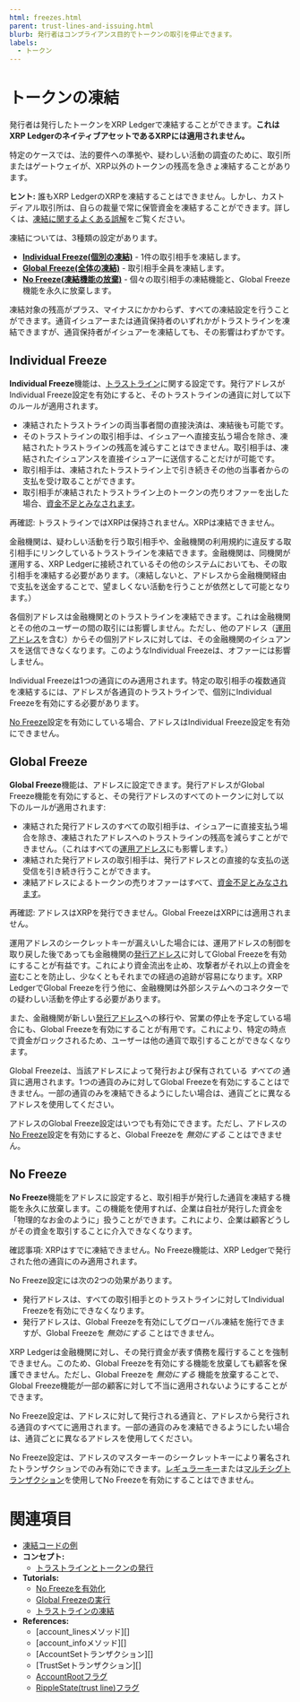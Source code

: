 ```yaml
---
html: freezes.html
parent: trust-lines-and-issuing.html
blurb: 発行者はコンプライアンス目的でトークンの取引を停止できます。
labels:
  - トークン
---
```

# トークンの凍結

発行者は発行したトークンをXRP Ledgerで凍結することができます。**これはXRP LedgerのネイティブアセットであるXRPには適用されません。**

特定のケースでは、法的要件への準拠や、疑わしい活動の調査のために、取引所またはゲートウェイが、XRP以外のトークンの残高を急きょ凍結することがあります。

**ヒント:** 誰もXRP LedgerのXRPを凍結することはできません。しかし、カストディアル取引所は、自らの裁量で常に保管資金を凍結することができます。詳しくは、[凍結に関するよくある誤解](common-misconceptions-about-freezes.md)をご覧ください。

凍結については、3種類の設定があります。

* [**Individual Freeze(個別の凍結)**](#individual-freeze) - 1件の取引相手を凍結します。
* [**Global Freeze(全体の凍結)**](#global-freeze) - 取引相手全員を凍結します。
* [**No Freeze(凍結機能の放棄)**](#no-freeze) - 個々の取引相手の凍結機能と、Global Freeze機能を永久に放棄します。

凍結対象の残高がプラス、マイナスにかかわらず、すべての凍結設定を行うことができます。通貨イシュアーまたは通貨保持者のいずれかがトラストラインを凍結できますが、通貨保持者がイシュアーを凍結しても、その影響はわずかです。


## Individual Freeze

**Individual Freeze**機能は、[トラストライン](index.md)に関する設定です。発行アドレスがIndividual Freeze設定を有効にすると、そのトラストラインの通貨に対して以下のルールが適用されます。

* 凍結されたトラストラインの両当事者間の直接決済は、凍結後も可能です。
* そのトラストラインの取引相手は、イシュアーへ直接支払う場合を除き、凍結されたトラストラインの残高を減らすことはできません。取引相手は、凍結されたイシュアンスを直接イシュアーに送信することだけが可能です。
* 取引相手は、凍結されたトラストライン上で引き続きその他の当事者からの支払を受け取ることができます。
* 取引相手が凍結されたトラストライン上のトークンの売りオファーを出した場合、[資金不足とみなされます](../decentralized-exchange/offers.md#オファーのライフサイクル)。

再確認: トラストラインではXRPは保持されません。XRPは凍結できません。

金融機関は、疑わしい活動を行う取引相手や、金融機関の利用規約に違反する取引相手にリンクしているトラストラインを凍結できます。金融機関は、同機関が運用する、XRP Ledgerに接続されているその他のシステムにおいても、その取引相手を凍結する必要があります。（凍結しないと、アドレスから金融機関経由で支払を送金することで、望ましくない活動を行うことが依然として可能となります。）

各個別アドレスは金融機関とのトラストラインを凍結できます。これは金融機関とその他のユーザーの間の取引には影響しません。ただし、他のアドレス（[運用アドレス](../../accounts/account-types.md)を含む）からその個別アドレスに対しては、その金融機関のイシュアンスを送信できなくなります。このようなIndividual Freezeは、オファーには影響しません。

Individual Freezeは1つの通貨にのみ適用されます。特定の取引相手の複数通貨を凍結するには、アドレスが各通貨のトラストラインで、個別にIndividual Freezeを有効にする必要があります。

[No Freeze](#no-freeze)設定を有効にしている場合、アドレスはIndividual Freeze設定を有効にできません。


## Global Freeze

**Global Freeze**機能は、アドレスに設定できます。発行アドレスがGlobal Freeze機能を有効にすると、その発行アドレスのすべてのトークンに対して以下のルールが適用されます:

* 凍結された発行アドレスのすべての取引相手は、イシュアーに直接支払う場合を除き、凍結されたアドレスへのトラストラインの残高を減らすことができません。（これはすべての[運用アドレス](../../accounts/account-types.md)にも影響します。）
* 凍結された発行アドレスの取引相手は、発行アドレスとの直接的な支払の送受信を引き続き行うことができます。
* 凍結アドレスによるトークンの売りオファーはすべて、[資金不足とみなされます](../decentralized-exchange/offers.md#オファーのライフサイクル)。

再確認: アドレスはXRPを発行できません。Global FreezeはXRPには適用されません。

運用アドレスのシークレットキーが漏えいした場合には、運用アドレスの制御を取り戻した後であっても金融機関の[発行アドレス](../../accounts/account-types.md)に対してGlobal Freezeを有効にすることが有益です。これにより資金流出を止め、攻撃者がそれ以上の資金を盗むことを防止し、少なくともそれまでの経過の追跡が容易になります。XRP LedgerでGlobal Freezeを行う他に、金融機関は外部システムへのコネクターでの疑わしい活動を停止する必要があります。

また、金融機関が新しい[発行アドレス](../../accounts/account-types.md)への移行や、営業の停止を予定している場合にも、Global Freezeを有効にすることが有用です。これにより、特定の時点で資金がロックされるため、ユーザーは他の通貨で取引することができなくなります。

Global Freezeは、当該アドレスによって発行および保有されている _すべての_ 通貨に適用されます。1つの通貨のみに対してGlobal Freezeを有効にすることはできません。一部の通貨のみを凍結できるようにしたい場合は、通貨ごとに異なるアドレスを使用してください。

アドレスのGlobal Freeze設定はいつでも有効にできます。ただし、アドレスの[No Freeze](#no-freeze)設定を有効にすると、Global Freezeを _無効にする_ ことはできません。


## No Freeze

**No Freeze**機能をアドレスに設定すると、取引相手が発行した通貨を凍結する機能を永久に放棄します。この機能を使用すれば、企業は自社が発行した資金を「物理的なお金のように」扱うことができます。これにより、企業は顧客どうしがその資金を取引することに介入できなくなります。

確認事項: XRPはすでに凍結できません。No Freeze機能は、XRP Ledgerで発行された他の通貨にのみ適用されます。

No Freeze設定には次の2つの効果があります。

* 発行アドレスは、すべての取引相手とのトラストラインに対してIndividual Freezeを有効にできなくなります。
* 発行アドレスは、Global Freezeを有効にしてグローバル凍結を施行できますが、Global Freezeを _無効にする_ ことはできません。

XRP Ledgerは金融機関に対し、その発行資金が表す債務を履行することを強制できません。このため、Global Freezeを有効にする機能を放棄しても顧客を保護できません。ただし、Global Freezeを _無効にする_ 機能を放棄することで、Global Freeze機能が一部の顧客に対して不当に適用されないようにすることができます。

No Freeze設定は、アドレスに対して発行される通貨と、アドレスから発行される通貨のすべてに適用されます。一部の通貨のみを凍結できるようにしたい場合は、通貨ごとに異なるアドレスを使用してください。

No Freeze設定は、アドレスのマスターキーのシークレットキーにより署名されたトランザクションでのみ有効にできます。[レギュラーキー](../../../references/protocol/transactions/types/setregularkey.md)または[マルチシグトランザクション](../../accounts/multi-signing.md)を使用してNo Freezeを有効にすることはできません。



# 関連項目

- [凍結コードの例](https://github.com/XRPLF/xrpl-dev-portal/tree/master/content/_code-samples/freeze)
- **コンセプト:**
    - [トラストラインとトークンの発行](index.md)
- **Tutorials:**
    - [No Freezeを有効化](../../../../../tutorials/use-tokens/enable-no-freeze.md)
    - [Global Freezeの実行](../../../../../tutorials/use-tokens/enact-global-freeze.md)
    - [トラストラインの凍結](../../../../../tutorials/use-tokens/freeze-a-trust-line.md)
- **References:**
    - [account_linesメソッド][]
    - [account_infoメソッド][]
    - [AccountSetトランザクション][]
    - [TrustSetトランザクション][]
    - [AccountRootフラグ](../../../references/protocol/ledger-data/ledger-entry-types/accountroot.md#accountrootのフラグ)
    - [RippleState(trust line)フラグ](../../../references/protocol/ledger-data/ledger-entry-types/ripplestate.md#ripplestateのフラグ)
